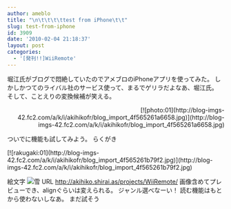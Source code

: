 ```yaml
---
author: ameblo
title: "\n\t\t\t\ttest from iPhone\t\t"
slug: test-from-iphone
id: 3909
date: '2010-02-04 21:18:37'
layout: post
categories:
  - '[発刊!!]WiiRemote'
---
```


堀江氏がブログで悶絶していたのでアメブロのiPhoneアプリを使ってみた。 しかしかつてのライバル社のサービス使って、まるでゲリラだよなあ、堀江氏。 そして、ことえりの変換候補が笑える。

<div align="right">[![photo:01](http://blog-imgs-42.fc2.com/a/k/i/akihikofr/blog_import_4f565261a6658.jpg)](http://blog-imgs-42.fc2.com/a/k/i/akihikofr/blog_import_4f565261a6658.jpg)</div>

ついでに機能も試してみよう。 らくがき

<div align="left">[![rakugaki:01](http://blog-imgs-42.fc2.com/a/k/i/akihikofr/blog_import_4f565261b79f2.jpg)](http://blog-imgs-42.fc2.com/a/k/i/akihikofr/blog_import_4f565261b79f2.jpg)</div>

絵文字 ![雪](http://stat.ameba.jp/blog/ucs/img/char/char2/023.gif) URL http://akihiko.shirai.as/projects/WiiRemote/ 画像含めてプレビューでき、alignぐらいは変えられる。 ジャンル選べなーい！ 読む機能はもとから使わないしなあ。 まだ試そう